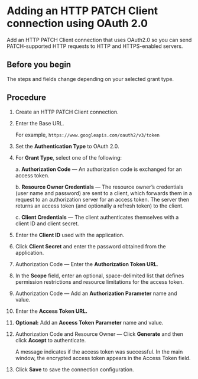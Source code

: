 # Adding an HTTP PATCH Client connection using OAuth 2.0 

<head>
  <meta name="guidename" content="Integration"/>
  <meta name="context" content="GUID-f3d229a6-dfc8-442b-aa6e-d2932cef540e"/>
</head>


Add an HTTP PATCH Client connection that uses OAuth2.0 so you can send PATCH-supported HTTP requests to HTTP and HTTPS-enabled servers.

## Before you begin

The steps and fields change depending on your selected grant type.

## Procedure

1.  Create an HTTP PATCH Client connection.

2.  Enter the Base URL.

    For example, `https://www.googleapis.com/oauth2/v3/token`

3.  Set the **Authentication Type** to OAuth 2.0.

4.  For **Grant Type**, select one of the following:

    a.  **Authorization Code** — An authorization code is exchanged for an access token.

    b.  **Resource Owner Credentials** — The resource owner’s credentials \(user name and password\) are sent to a client, which forwards them in a request to an authorization server for an access token. The server then returns an access token \(and optionally a refresh token\) to the client.

    c.  **Client Credentials** — The client authenticates themselves with a client ID and client secret.

5.  Enter the **Client ID** used with the application.

6.  Click **Client Secret** and enter the password obtained from the application.

7.  Authorization Code — Enter the **Authorization Token URL**.

8.  In the **Scope** field, enter an optional, space-delimited list that defines permission restrictions and resource limitations for the access token.

9.  Authorization Code — Add an **Authorization Parameter** name and value.

10. Enter the **Access Token URL.**

11. **Optional:** Add an **Access Token Parameter** name and value.

12. Authorization Code and Resource Owner — Click **Generate** and then click **Accept** to authenticate.

    A message indicates if the access token was successful. In the main window, the encrypted access token appears in the Access Token field.

13. Click **Save** to save the connection configuration.